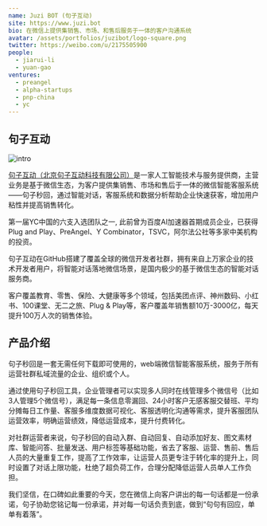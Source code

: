 ```yaml
---
name: Juzi BOT (句子互动)
site: https://www.juzi.bot
bio: 在微信上提供集销售、市场、和售后服务于一体的客户沟通系统
avatar: /assets/portfolios/juzibot/logo-square.png
twitter: https://weibo.com/u/2175505900
people:
  - jiarui-li
  - yuan-gao
ventures:
  - preangel
  - alpha-startups
  - pnp-china
  - yc
---
```


## 句子互动

![intro](/assets/portfolios/juzibot/intro.jpg)

[句子互动（北京句子互动科技有限公司）](https://www.juzi.bot)是一家人工智能技术与服务提供商，主营业务是基于微信生态，为客户提供集销售、市场和售后于一体的微信智能客服系统——句子秒回，通过智能对话，客服系统和数据分析帮助企业快速获客，增加用户粘性并提高销售转化。

第一届YC中国的六支入选团队之一, 此前曾为百度AI加速器首期成员企业，已获得Plug and Play、PreAngel、Y Combinator，TSVC，阿尔法公社等多家中美机构的投资。

句子互动在GitHub搭建了覆盖全球的微信开发者社群，拥有来自上万家企业的技术开发者用户，将智能对话落地微信场景，是国内极少的基于微信生态的智能对话服务商。

客户覆盖教育、零售、保险、大健康等多个领域，包括美团点评、神州数码、小红书、100课堂、无二之旅、Plug & Play等，客户覆盖年销售额10万-3000亿，每天提升100万人次的销售体验。

## 产品介绍

句子秒回是一套无需任何下载即可使用的，web端微信智能客服系统，服务于所有运营社群私域流量的企业、组织或个人。

通过使用句子秒回工具，企业管理者可以实现多人同时在线管理多个微信号（比如3人管理5个微信号），满足每一条信息零漏回、24小时客户无感客服交替班、平均分摊每日工作量、客服多维度数据可视化、客服透明化沟通等需求，提升客服团队运营效率，明确运营绩效，降低运营成本，提升付费转化。

对社群运营者来说，句子秒回的自动入群、自动回复、自动添加好友、图文素材库、智能问答、批量发送、用户标签等基础功能，省去了客服、运营、售前、售后人员的大量重复工作，提高了工作效率，让运营人员更专注于转化率的提升上，同时设置了对话上限功能，杜绝了超负荷工作，合理分配降低运营人员单人工作负担。

我们坚信，在口碑如此重要的今天，您在微信上向客户讲出的每一句话都是一份承诺，句子协助您铭记每一份承诺，并对每一句话负责到底，做到“句句有回应，单单有着落”。
